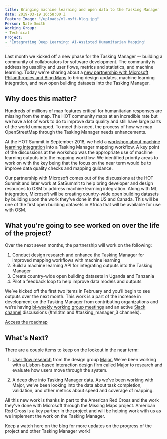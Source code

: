 ```yaml
---
title: Bringing machine learning and open data to the Tasking Manager
date: 2019-03-19 16:58:00 Z
Feature Image: "/uploads/ml-msft-blog.jpg"
Person: Nate Smith
Working Group:
- Technical
Project:
- 'Integrating Deep Learning: AI-Assisted Humanitarian Mapping'
---
```


Last month we kicked off a new phase for the Tasking Manager -- building a community of collaborators for software development. The community is addressing usability and user flows, metrics and statistics, and machine learning. Today we're sharing about a [new partnership with Microsoft Philanthropies and Bing Maps](https://www.microsoft.com/en-us/ai/ai-for-humanitarian-action) to bring design updates, machine learning integration, and new open building datasets into the Tasking Manager.

## Why does this matter?

Hundreds of millions of map features critical for humanitarian responses are missing from the map. The HOT community maps at an incredible rate but we have a lot of work to do to improve data quality and still have large parts of the world unmapped. To meet this need, the process of how we map OpenStreetMap through the Tasking Manager needs enhancements.

At the HOT Summit in September 2018, we held a [workshop about machine learning integration](https://www.hotosm.org/updates/integrating-machine-learning-into-the-tasking-manager/) into a Tasking Manager mapping workflow. A key point of the discussions at the workshop was the appropriate use of machine learning outputs into the mapping workflow. We identified priority areas to work on with the key being that the focus on the near term would be to improve data quality checks and mapping guidance.

Our partnership with Microsoft comes out of the discussions at the HOT Summit and later work at SatSummit to help bring developer and design resources to OSM to address machine learning integration. Along with ML integration, Microsoft will be creating country-wide open building datasets by building upon the work they’ve done in the US and Canada. This will be one of the first open building datasets in Africa that will be available for use with OSM.

## What you're going to see worked on over the life of the project?

Over the next seven months, the partnership will work on the following:

1. Conduct design research and enhance the Tasking Manager for improved mapping workflows with machine learning
2. Build a machine learning API for integrating outputs into the Tasking Manager
3. Create country-wide open building datasets in Uganda and Tanzania
4. Pilot a feedback loop to help improve data models and outputs

We’ve kicked off the first two items in February and you’ll begin to see outputs over the next month. This work is a part of the increase in development on the Tasking Manager from contributing organizations and we’re having [bi-weekly working group meetings](https://github.com/hotosm/tasking-manager/wiki/TM-Working-Group-Meeting-Details) and an active [Slack channel](https://slack.hotosm.org/) discussions (#ml4tm and #tasking_manager_3 channels).

<p>
<div class="highlight-options"><a href="https://github.com/hotosm/tasking-manager/projects" class="btn btn-primary btn-block btn-chevron">Access the roadmap</a></div>
</p>

## What's Next?

There are a couple items to keep on the lookout in the near term:

1. [User flow research](https://github.com/hotosm/projects/issues/12) from the design group [Major.](http://wegomajor.com/) We’ve been working with a Lisbon-based interaction design firm called Major to research and evaluate how users move through the system.

2. A deep dive into Tasking Manager data. As we’ve been working with Major, we’ve been looking into the data about task completion, validation, and other metrics about speed and coverage of mapping.

All this new work is thanks in part to the American Red Cross and the work they’ve done with Microsoft through the Missing Maps project. American Red Cross is a key partner in the project and will be helping work with us as we implement the work on the Tasking Manager.

Keep a watch here on the blog for more updates on the progress of the project and other Tasking Manager work!
